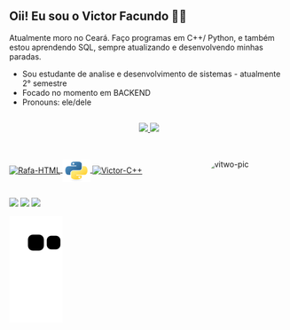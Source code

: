 ## Oii! Eu sou o Victor Facundo 🧑‍🔬 

Atualmente moro no Ceará. Faço programas em C++/ Python, e também estou aprendendo SQL, sempre atualizando e desenvolvendo minhas paradas.

- Sou estudante de analise e desenvolvimento de sistemas - atualmente 2° semestre
- Focado no momento em BACKEND
-  Pronouns: ele/dele 

##

<div align="center">
  <a href="https://github.com/VictorFacundo">
  <img height="180em" src="https://github-readme-stats.vercel.app/api?username=victorfacundo&show_icons=true&theme=dark&include_all_commits=true&count_private=true"/>
  <img height="180em" src="https://github-readme-stats.vercel.app/api/top-langs/?username=victorfacundo&layout=compact&langs_count=7&theme=dark"/>
</div>

##

<div style="display: inline_block"><br>
  <img align="center" alt="Rafa-HTML" height="40" width="50" src="https://cdn.jsdelivr.net/gh/devicons/devicon/icons/mysql/mysql-plain.svg" />
  <img align="center" alt="Rafa-Python" height="40" width="50" src="https://raw.githubusercontent.com/devicons/devicon/master/icons/python/python-original.svg">
  <img align="center" alt="Victor-C++" height="40" width="50" src="https://cdn.jsdelivr.net/gh/devicons/devicon/icons/cplusplus/cplusplus-original.svg" />
  <img align="right" alt="vitwo-pic" height="150" style="border-radius:40px;" src="https://i.picasion.com/pic92/4edb2b39593a2c15d6aa4b9b7a63ed87.gif" width="150" height="150" border="0" alt="https://picasion.com/" /></a><br /><a href="https://picasion.com/">
  
  ##


<div> 
  <a href="https://instagram.com/eusouvitwo" target="_blank"><img src="https://img.shields.io/badge/-Instagram-%23E4405F?style=for-the-badge&logo=instagram&logoColor=white" target="_blank"></a>
  <a href = "mailto:victorfacundo19@gmail.com"><img src="https://img.shields.io/badge/-Gmail-%23333?style=for-the-badge&logo=gmail&logoColor=white" target="_blank"></a>
  <a href="https://www.linkedin.com/in/victorfacundo19/" target="_blank"><img src="https://img.shields.io/badge/-LinkedIn-%230077B5?style=for-the-badge&logo=linkedin&logoColor=white" target="_blank"></a> 
 
  ![Snake animation](https://github.com/rafaballerini/rafaballerini/blob/output/github-contribution-grid-snake.svg)
 
</div>
